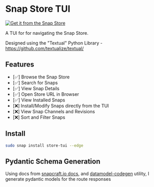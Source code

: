 # Snap Store TUI
[![Get it from the Snap Store](https://snapcraft.io/en/dark/install.svg)](https://snapcraft.io/store-tui)

A TUI for for navigating the Snap Store.

Designed using the "Textual" Python Library - https://github.com/textualize/textual/

## Features
- [✅] Browse the Snap Store
- [✅] Search for Snaps
- [✅] View Snap Details
- [✅] Open Store URL in Browser
- [✅] View Installed Snaps
- [❌] Install/Modify Snaps directly from the TUI
- [❌] View Snap Channels and Revisions
- [❌] Sort and Filter Snaps

## Install
```bash
sudo snap install store-tui --edge
```

## Pydantic Schema Generation

Using docs from [snapcraft.io docs](https://api.snapcraft.io/docs/), and  [datamodel-codegen](https://docs.pydantic.dev/latest/integrations/datamodel_code_generator/) utility, I generate pydantic models for the route responses